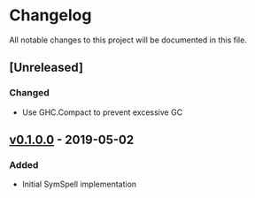 # Changelog
All notable changes to this project will be documented in this file.

## [Unreleased]

### Changed
- Use GHC.Compact to prevent excessive GC

## [v0.1.0.0] - 2019-05-02

### Added
- Initial SymSpell implementation

[v0.1.0.0]: https://github.com/audseb/haskhr/tree/v0.1.0.0
